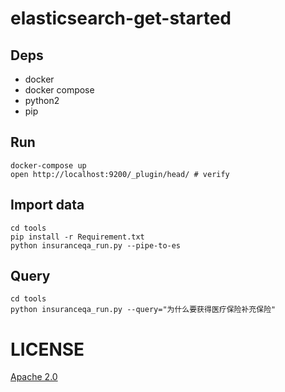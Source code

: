 # elasticsearch-get-started

## Deps

* docker 
* docker compose
* python2
* pip

## Run

```
docker-compose up
open http://localhost:9200/_plugin/head/ # verify
```

## Import data
```
cd tools
pip install -r Requirement.txt
python insuranceqa_run.py --pipe-to-es
```

## Query
```
cd tools
python insuranceqa_run.py --query="为什么要获得医疗保险补充保险"
```

# LICENSE
[Apache 2.0](./LICENSE)